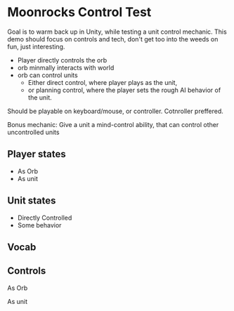 # Moonrocks Control Test

Goal is to warm back up in Unity, while testing a unit control mechanic.
This demo should focus on controls and tech, don't get too into the weeds on fun, just interesting.

* Player directly controls the orb
* orb minmally interacts with world
* orb can control units
    - Either direct control, where player plays as the unit,
    - or planning control, where the player sets the rough AI behavior of the unit.

Should be playable on keyboard/mouse, or controller. Cotnroller preffered.

Bonus mechanic: Give a unit a mind-control ability, that can control other uncontrolled units

## Player states

* As Orb
* As unit

## Unit states

* Directly Controlled
* Some behavior

## Vocab

## Controls

As Orb


As unit
